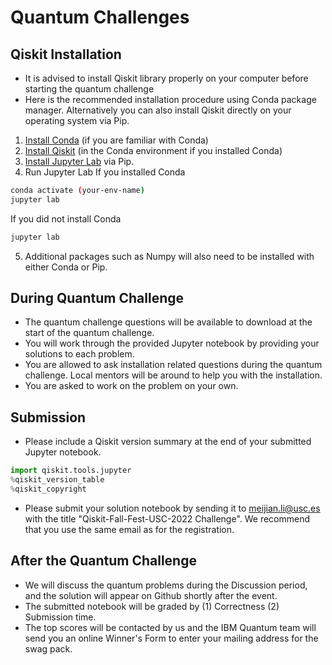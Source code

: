 # Quantum Challenges

## Qiskit Installation

- It is advised to install Qiskit library properly on your computer before starting the quantum challenge
- Here is the recommended installation procedure using Conda package manager. Alternatively you can also install Qiskit directly on your operating system via Pip.
1. [Install Conda](https://conda.io/projects/conda/en/latest/user-guide/install/index.html) (if you are familiar with Conda)
2. [Install Qiskit](https://qiskit.org/documentation/getting_started.html) (in the Conda environment if you installed Conda)
3. [Install Jupyter Lab](https://jupyter.org/install) via Pip.   
4. Run Jupyter Lab 
   If you installed Conda
```bash
conda activate (your-env-name)
jupyter lab
```
   If you did not install Conda
```bash
jupyter lab
```
5. Additional packages such as Numpy will also need to be installed with either Conda or Pip.

## During Quantum Challenge

- The quantum challenge questions will be available to download at the start of the quantum challenge.
- You will work through the provided Jupyter notebook by providing your solutions to each problem.
- You are allowed to ask installation related questions during the quantum challenge. Local mentors will be around to help you with the installation.
- You are asked to work on the problem on your own. 

## Submission
- Please include a Qiskit version summary at the end of your submitted Jupyter notebook.
```python
import qiskit.tools.jupyter
%qiskit_version_table
%qiskit_copyright
```
- Please submit your solution notebook by sending it to meijian.li@usc.es with the title "Qiskit-Fall-Fest-USC-2022 Challenge". We recommend that you use the same email as for the registration.

## After the Quantum Challenge

- We will discuss the quantum problems during the Discussion period, and the solution will appear on Github shortly after the event.
- The submitted notebook will be graded by (1) Correctness (2) Submission time.
- The top scores will be contacted by us and the IBM Quantum team will send you an online Winner's Form to enter your mailing address for the swag pack.
